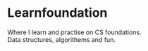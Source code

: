 # Learnfoundation
Where I learn and practise on CS foundations.  
Data structures, algorithems and fun.  
